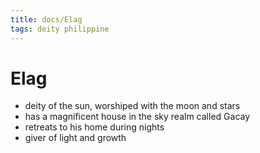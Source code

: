 ```yaml
---
title: docs/Elag
tags: deity philippine
---
```


# Elag
- deity of the sun, worshiped with the moon and stars
- has a magnificent house in the sky realm called Gacay
- retreats to his home during nights
- giver of light and growth
